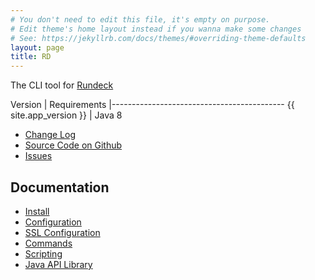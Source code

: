 ```yaml
---
# You don't need to edit this file, it's empty on purpose.
# Edit theme's home layout instead if you wanna make some changes
# See: https://jekyllrb.com/docs/themes/#overriding-theme-defaults
layout: page
title: RD
---
```


The CLI tool for [Rundeck](https://github.com/rundeck/rundeck)

Version                  | Requirements 
|-------------------------------------------
   {{ site.app_version }} |   Java 8     

* [Change Log]({{site.url}}{{site.baseurl}}/changes/) 
* [Source Code on Github]({{site.github_url}}) 
* [Issues]({{site.github_url}}/issues)

## Documentation


* [Install]({{site.url}}{{site.baseurl}}/install)
* [Configuration]({{site.url}}{{site.baseurl}}/configuration)
* [SSL Configuration]({{site.url}}{{site.baseurl}}/configuration/ssl/)
* [Commands]({{site.url}}{{site.baseurl}}/commands)
* [Scripting]({{site.url}}{{site.baseurl}}/scripting)
* [Java API Library]({{site.url}}{{site.baseurl}}/javalib)
